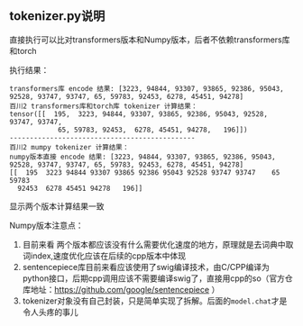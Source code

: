 ## tokenizer.py说明  

直接执行可以比对transformers版本和Numpy版本，后者不依赖transformers库和torch  

执行结果：  
```commandline
transformers库 encode 结果: [3223, 94844, 93307, 93865, 92386, 95043, 92528, 93747, 93747, 65, 59783, 92453, 6278, 45451, 94278]
百川2 transformers库和torch库 tokenizer 计算结果：
tensor([[  195,  3223, 94844, 93307, 93865, 92386, 95043, 92528, 93747, 93747,
            65, 59783, 92453,  6278, 45451, 94278,   196]])
----------------------------------------------
百川2 mumpy tokenizer 计算结果：
numpy版本直接 encode 结果: [3223, 94844, 93307, 93865, 92386, 95043, 92528, 93747, 93747, 65, 59783, 92453, 6278, 45451, 94278]
[[  195  3223 94844 93307 93865 92386 95043 92528 93747 93747    65 59783
  92453  6278 45451 94278   196]]
```

显示两个版本计算结果一致  

Numpy版本注意点：  

1. 目前来看 两个版本都应该没有什么需要优化速度的地方，原理就是去词典中取词index,速度优化应该在后续的cpp版本中体现  
2. sentencepiece库目前来看应该使用了swig编译技术，由C/CPP编译为python接口，后期cpp调用应该不需要编译swig了，直接用cpp的so（官方仓库地址：https://github.com/google/sentencepiece ）  
3. tokenizer对象没有自己封装，只是简单实现了拆解。后面的`model.chat`才是令人头疼的事儿
